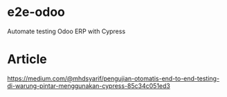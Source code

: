 # e2e-odoo
Automate testing Odoo ERP with Cypress

# Article
https://medium.com/@mhdsyarif/pengujian-otomatis-end-to-end-testing-di-warung-pintar-menggunakan-cypress-85c34c051ed3

